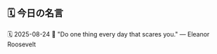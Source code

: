 ## 🗓️ 今日の名言

<!--START_SECTION:quote-->
🗓️ 2025-08-24
💬 "Do one thing every day that scares you." — Eleanor Roosevelt
<!--END_SECTION:quote-->
